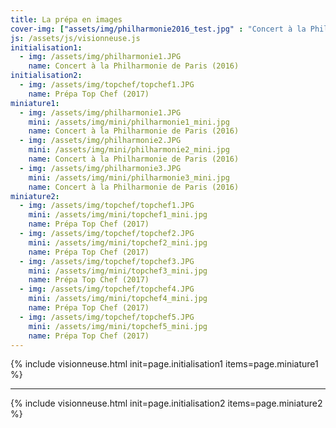 ```yaml
---
title: La prépa en images
cover-img: ["assets/img/philharmonie2016_test.jpg" : "Concert à la Philharmonie de Paris (2016)", "assets/img/parlement_strasbourg.JPG" : "Parlement Strasbourg", "assets/img/topchef/topchef1.JPG" : "Prépa top chef"]
js: /assets/js/visionneuse.js
initialisation1:
  - img: /assets/img/philharmonie1.JPG
    name: Concert à la Philharmonie de Paris (2016)
initialisation2:
  - img: /assets/img/topchef/topchef1.JPG
    name: Prépa Top Chef (2017)
miniature1: 
  - img: /assets/img/philharmonie1.JPG
    mini: /assets/img/mini/philharmonie1_mini.jpg
    name: Concert à la Philharmonie de Paris (2016)
  - img: /assets/img/philharmonie2.JPG
    mini: /assets/img/mini/philharmonie2_mini.jpg
    name: Concert à la Philharmonie de Paris (2016)
  - img: /assets/img/philharmonie3.JPG
    mini: /assets/img/mini/philharmonie3_mini.jpg
    name: Concert à la Philharmonie de Paris (2016)
miniature2:
  - img: /assets/img/topchef/topchef1.JPG
    mini: /assets/img/mini/topchef1_mini.jpg
    name: Prépa Top Chef (2017)
  - img: /assets/img/topchef/topchef2.JPG
    mini: /assets/img/mini/topchef2_mini.jpg
    name: Prépa Top Chef (2017)
  - img: /assets/img/topchef/topchef3.JPG
    mini: /assets/img/mini/topchef3_mini.jpg
    name: Prépa Top Chef (2017)
  - img: /assets/img/topchef/topchef4.JPG
    mini: /assets/img/mini/topchef4_mini.jpg
    name: Prépa Top Chef (2017)
  - img: /assets/img/topchef/topchef5.JPG
    mini: /assets/img/mini/topchef5_mini.jpg
    name: Prépa Top Chef (2017)
---
```


{% include visionneuse.html init=page.initialisation1  items=page.miniature1 %}

---

{% include visionneuse.html init=page.initialisation2  items=page.miniature2 %}
